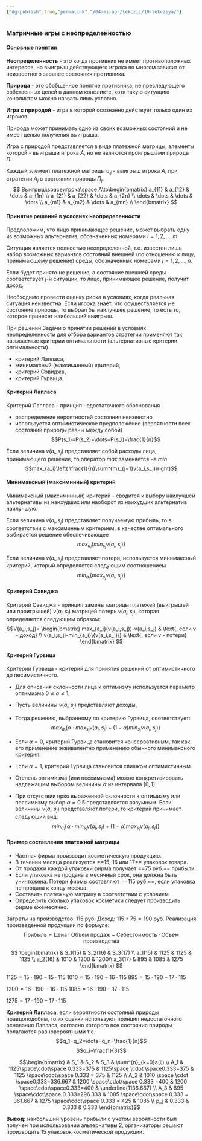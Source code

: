 ```yaml
---
{"dg-publish":true,"permalink":"/04-mi-apr/lekczii/10-lekcziya/"}
---
```



### Матричные игры с неопределенностью

#### Основные понятия

**Неопределенность** - это когда противник не имеет противоположных интересов, но выигрыш действующего игрока во многом зависит от неизвестного заранее состояния противника.

**Природа** - это обобщенное понятие противника, не преследующего собственных целей в данном конфликте, хотя такую ситуацию конфликтом можно назвать лишь условно.

**Игра с природой** - игра в которой осознанно действует только один из игроков.

Природа может принимать одно из своих возможных состояний и не имеет целью получения выигрыша.

Игра с природой представляется в виде платежной матрицы, элементы которой - выигрыши игрока $A$, но не являются проигрышами природы $П$.

Каждый элемент платежной матрицы $a_{ij}$ - выигрыш игрока $A$, при стратегии $A_i$ в состоянии природы $П_j$.
$$
	Выигрыш\spaceигрока\space A\to\begin{bmatrix}
	a_{11} & a_{12} & \dots & a_{1n} \\
	a_{21} & a_{22} & \dots & a_{2n} \\
	\dots & \dots & \dots & \dots \\
	a_{m1} & a_{m2} & \dots & a_{mn} \\
	\end{bmatrix}
$$

#### Принятие решений в условиях неопределенности

Предположим, что лицо принимающее решение, может выбрать одну из возможных альтернатив, обозначенных номерами $i=1,2,\dots,m$.

Ситуация является полностью неопределенной, т.е. известен лишь набор возможных вариантов состояний внешней (по отношению к лицу, принимающему решение) среды, обозначенных номерами $j=1,2,\dots,n$.

Если будет принято не решение, а состояние внешней среды соответствует $j$-й ситуации, то лицо, принимающее решение, получит доход.

Необходимо провести оценку риска в условиях, когда реальная ситуация неизвестна. Если игрока знает, что осуществляется $j$-е состояние природы, то выбрал бы наилучшее решение, то есть то, которое принесет наибольший выигрыш.

При решении Задачи о принятии решений в условиях неопределенности для отбора вариантов стратегии применяют так называемые критерии оптимальности (альтернативные критерии оптимальности).
- критерий Лапласа,
- минимаксный (максиминный) критерий,
- критерий Сэвиджа,
- критерий Гурвица.

#### Критерий Лапласа

Критерий Лапласа - принцип недостаточного обоснования
- распределение вероятностей состояния неизвестно
- используется оптимистическое предположение (вероятности всех состояний природы равны между собой)
$$P(s_1)=P(s_2)=\dots=P(s_i)=\frac{1}{n}$$

Если величина $v(a_i,s_j)$ представляет собой расходы лица, принимающего решение, то оператор $max$ заменяется на $min$
$$max_{a_i}\left( \frac{1}{n}\sum^{m}_{j=1}v(a_i,s_j)\right)$$

#### Минимаксный (максиминный) критерий

Минимаксный (максиминный) критерий - сводится к выбору наилучшей альтернативы из наихудших или наоборот из наихудших альтернатив наилучшую.

Если величина $v(a_i,s_j)$ представляет получаемую прибыль, то в соответствии с максиминным критерием, в качестве оптимального выбирается решение обеспечивающее
$$max_{a_i}\{min_{s_j}v(a_i,s_j)\}$$

Если величина $v(a_i,s_j)$ представляет потери, используется минимаксный критерий, который определяется следующим соотношением
$$min_{a_i}\{max_{s_j}v(a_i,s_j)\}$$

#### Критерий Сэвиджа

Критэрий Сэвиджа - принцип замены матрицы платежей (выигрышей или проигрышей) $v(a_i, s_j)$ матрицей потерь $v(a_i,s_j)$, которая определяется следующим образом:
$$V(a_i,s_j)=
\begin{bmatrix}
max_{a_i}(v(a_i,s_j))-v(a_i,s_j) & \text{, если v - доход} \\
v(a_i,s_j)-min_{a_i}\{v(a_i,s_j)\} & \text{, если v - потери}
\end{bmatrix}
$$

#### Критерий Гурвица

Критерий Гурвица - критерий для принятия решений от оптимистичного до песимистичного.
- Для описания склонности лица к оптимизму используется параметр оптимизма $0\leq a \leq 1$,
- Пусть величины $v(a_i,s_j)$ представляют доходы,
- Тогда решению, выбранному по критерию Гурвица, соответствует:
$$max_{a_i}\{ \alpha\cdot max_{s_j}v(a_i,s_j)+(1-\alpha)min_{s_j}v(a_i,s_j)\} $$

- Если $\alpha = 0$, критерий Гурвица становится консервативным, так как его применение эквивалентно применению обычного минимаксного критерия.
- Если $\alpha = 1$, критерий Гурвица становится слишком оптимистичным.
- Степень оптимизма (или пессимизма) можно конкретизировать надлежащим выбором величины $\alpha$ из интервала $[0,1]$.
- При отсутствии ярко выраженной склонности к оптимизму или пессимизму выбор $\alpha = 0.5$ представляется разумным. Если величины $v(a_i,s_j)$ представляют потери, то критерий принимает следующий вид:
$$min_{a_i}\{\alpha\cdot min_{s_j}v(a_i,s_j)+(1-\alpha)max_{s_j}v(a_i,s_j)\}$$

#### Пример составления платежной матрицы

- Частная фирма производит косметическую продукцию.
- В течении месяца реализуется ==15, 16 или 17== упаковок товара.
- От продажи каждой упаковки фирма получает ==75 руб.== прибыли.
- Если упаковка не продана в месячный срок, она должна быть уничтожена. Потери фирмы составляют ==115 руб.==, если упаковка не продана к концу месяца.
- Составить платежную матрицу в соответствии с условием.
- Определить сколько упаковок косметики следует производить фирме ежемесячно.


Затраты на производство: $115$ руб.
Доход: $115+75=190$ руб.
Реализация произведенной продукции по формуле:
$$\text{Прибыль}=\text{Цена}\cdot\text{Объем продаж} - \text{Себестоимость} \cdot\text{Объем производства}$$

$$ \begin{bmatrix}
& S_1(15) & S_2(16) & S_3(17) \\
a_1(15) & 1125 & 1125 & 1125 \\
a_2(16) & 1010 & 1200 & 1200\\
a_3(17) & 895 & 1085 & 1275
\end{bmatrix}
$$

$1125=15\cdot 190 - 15\cdot 115$
$1010=15\cdot 190 - 16\cdot 115$
$895=15\cdot 190 - 17\cdot 115$

$1200=16\cdot 190 - 16\cdot 115$
$1085=16\cdot 190 - 17\cdot 115$

$1275=17\cdot 190 - 17\cdot 115$

**Критерий Лапласа**: если вероятности состояний природы правдоподобны, то их оценки используют принцип недостаточного основания Лапласа, согласно которого все состояния природы полагаются равновероятными т.е.:
$$q_1=q_2=\dots=q_n=\frac{1}{n}$$
$$q_i=\frac{1}{3}$$

$$\begin{bmatrix}
& S_1 & S_2 & S_3 & \sum^{n}_{k=0}a(ij) \\
A_1 & 1125\space\cdot\space 0.333=375 & 1125\space \cdot \space0.333=375 & 1125 \space\cdot\space 0.333 = 375 & 1125 \\
A_2 & 1010 \space \cdot \space0.333=336.667 & 1200 \space\cdot\space 0.333 =400 & 1200 \space\cdot\space0.333=400 & \underline{1136.667} \\
A_3 & 895 \space\cdot\space 0.333=296.333 & 1085 \space\cdot\space 0.333 = 361.667 & 1275 \space\cdot\space 0.333 = 425 & 1085 \\
p_j & 0.333 & 0.333 & 0.333
\end{bmatrix}$$

**Вывод:** наибольший уровень прибыли с учетом вероятности был получен при использовании альтернативы 2, организаторы решают производить 15 упаковок косметической продукции.